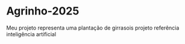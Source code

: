 # Agrinho-2025
Meu projeto representa uma plantação de girrasois 
projeto referência inteligência artificial
